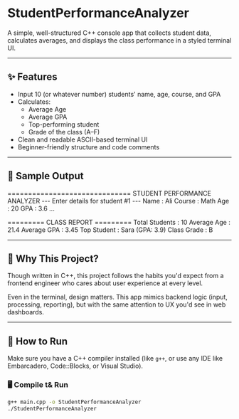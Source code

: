 # StudentPerformanceAnalyzer

A simple, well-structured C++ console app that collects student data, calculates averages, and displays the class performance in a styled terminal UI.

---

## ✨ Features

- Input 10 (or whatever number) students' name, age, course, and GPA
- Calculates:
  - Average Age
  - Average GPA
  - Top-performing student
  - Grade of the class (A–F)
- Clean and readable ASCII-based terminal UI
- Beginner-friendly structure and code comments

---

## 📸 Sample Output

==============================
STUDENT PERFORMANCE ANALYZER
--- Enter details for student #1 ---
Name : Ali
Course : Math
Age : 20
GPA : 3.6
...

========= CLASS REPORT =========
Total Students : 10
Average Age : 21.4
Average GPA : 3.45
Top Student : Sara (GPA: 3.9)
Class Grade : B

---

## 🧠 Why This Project?

Though written in C++, this project follows the habits you'd expect from a frontend engineer who cares about user experience at every level.

Even in the terminal, design matters. This app mimics backend logic (input, processing, reporting), but with the same attention to UX you'd see in web dashboards.

---

## 🚀 How to Run

Make sure you have a C++ compiler installed (like `g++`, or use any IDE like Embarcadero, Code::Blocks, or Visual Studio).

### 🖥️ Compile t& Run

```bash
g++ main.cpp -o StudentPerformanceAnalyzer
./StudentPerformanceAnalyzer


